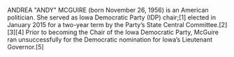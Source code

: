 ANDREA "ANDY" MCGUIRE (born November 26, 1956) is an American politician. She served as Iowa Democratic Party (IDP) chair;[1] elected in January 2015 for a two-year term by the Party’s State Central Committee.[2][3][4] Prior to becoming the Chair of the Iowa Democratic Party, McGuire ran unsuccessfully for the Democratic nomination for Iowa’s Lieutenant Governor.[5]
